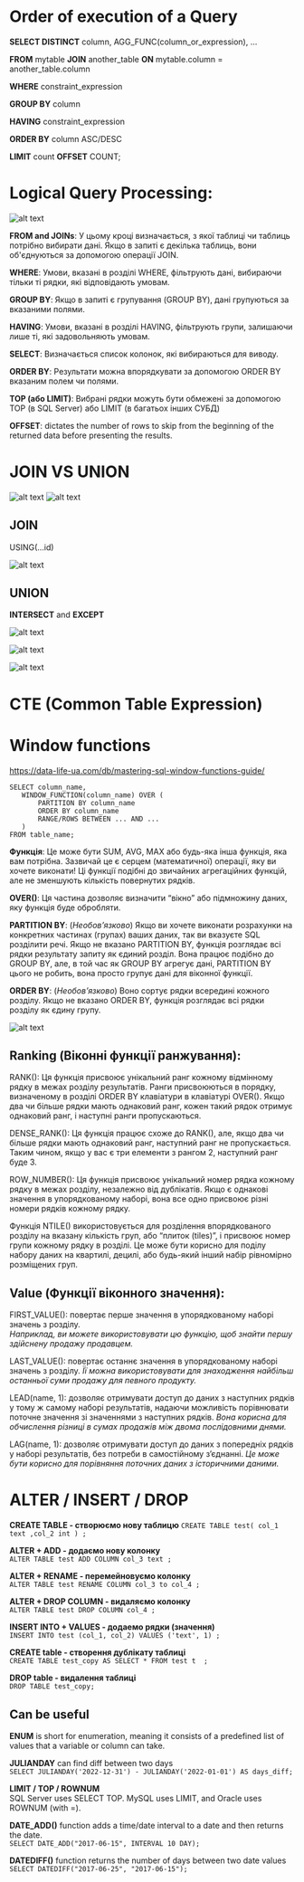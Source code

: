 # Order of execution of a Query
**SELECT DISTINCT** column, AGG_FUNC(column_or_expression), …

**FROM** mytable
    **JOIN** another_table
      **ON** mytable.column = another_table.column

**WHERE** constraint_expression

**GROUP BY** column

**HAVING** constraint_expression

**ORDER BY** column ASC/DESC

**LIMIT** count **OFFSET** COUNT;

# Logical Query Processing:
![alt text](https://cdn.sisense.com/wp-content/uploads/image-1-order-blog.png)

**FROM and JOINs**: У цьому кроці визначається, з якої таблиці чи таблиць потрібно вибирати дані. Якщо в запиті є декілька таблиць, вони об'єднуються за допомогою операції JOIN.

**WHERE**: Умови, вказані в розділі WHERE, фільтрують дані, вибираючи тільки ті рядки, які відповідають умовам.

**GROUP BY**: Якщо в запиті є групування (GROUP BY), дані групуються за вказаними полями.

**HAVING**: Умови, вказані в розділі HAVING, фільтрують групи, залишаючи лише ті, які задовольняють умовам.

**SELECT**: Визначається список колонок, які вибираються для виводу.

**ORDER BY**: Результати можна впорядкувати за допомогою ORDER BY вказаним полем чи полями.

**TOP (або LIMIT)**: Вибрані рядки можуть бути обмежені за допомогою TOP (в SQL Server) або LIMIT (в багатьох інших СУБД)

**OFFSET**: dictates the number of rows to skip from the beginning of the returned data before presenting the results. 

# JOIN VS UNION
![alt text](/Pictures/join_vs_union.png)
![alt text](https://www.sqlservertutorial.net/wp-content/uploads/SQL-Server-UNION-vs-JOIN.png)

## JOIN

USING(...id)

![alt text](https://miro.medium.com/v2/resize%3Afit%3A1100/format%3Awebp/1%2Aav8Om3HpG1MC7YTLKvyftg.png)

## UNION
**INTERSECT** and **EXCEPT**

![alt text](/Pictures/union.png)

![alt text](https://www.sqlservertutorial.net/wp-content/uploads/SQL-Server-INTERSECT-Illustration.png)

![alt text](https://www.sqlservertutorial.net/wp-content/uploads/SQL-Server-EXCEPT-illustration.png)

# CTE (Common Table Expression)

# Window functions
https://data-life-ua.com/db/mastering-sql-window-functions-guide/

    SELECT column_name,
       WINDOW_FUNCTION(column_name) OVER (  
           PARTITION BY column_name  
           ORDER BY column_name  
           RANGE/ROWS BETWEEN ... AND ...  
       )
    FROM table_name;


**Функція**: Це може бути SUM, AVG, MAX або будь-яка інша функція, яка вам потрібна. Зазвичай це є серцем (математичної) операції, яку ви хочете виконати! Ці функції подібні до звичайних агрегаційних функцій, але не зменшують кількість повернутих рядків.

**OVER()**: Ця частина дозволяє визначити “вікно” або підмножину даних, яку функція буде обробляти.

**PARTITION BY**: (*Необов’язково*) Якщо ви хочете виконати розрахунки на конкретних частинах (групах) ваших даних, так ви вказуєте SQL розділити речі. Якщо не вказано PARTITION BY, функція розглядає всі рядки результату запиту як єдиний розділ. Вона працює подібно до GROUP BY, але, в той час як GROUP BY агрегує дані, PARTITION BY цього не робить, вона просто групує дані для віконної функції.

**ORDER BY**: (*Необов’язково*) Воно сортує рядки всередині кожного розділу. Якщо не вказано ORDER BY, функція розглядає всі рядки розділу як єдину групу.

![alt text](/Pictures/window_functions.png)

## Ranking (Віконні функції ранжування):
RANK(): Ця функція присвоює унікальний ранг кожному відмінному рядку в межах розділу результатів. Ранги присвоюються в порядку, визначеному в розділі ORDER BY клавіатури в клавіатурі OVER(). Якщо два чи більше рядки мають однаковий ранг, кожен такий рядок отримує однаковий ранг, і наступні ранги пропускаються.

DENSE_RANK(): Ця функція працює схоже до RANK(), але, якщо два чи більше рядки мають однаковий ранг, наступний ранг не пропускається. Таким чином, якщо у вас є три елементи з рангом 2, наступний ранг буде 3.

ROW_NUMBER(): Ця функція присвоює унікальний номер рядка кожному рядку в межах розділу, незалежно від дублікатів. Якщо є однакові значення в упорядкованому наборі, вона все одно присвоює різні номери рядків кожному рядку.

Функція NTILE() використовується для розділення впорядкованого розділу на вказану кількість груп, або “плиток (tiles)”, і присвоює номер групи кожному рядку в розділі. Це може бути корисно для поділу набору даних на квартилі, децилі, або будь-який інший набір рівномірно розміщених груп.

## Value (Функції віконного значення):
FIRST_VALUE(): повертає перше значення в упорядкованому наборі значень з розділу.  
*Наприклад, ви можете використовувати цю функцію, щоб знайти першу здійснену продажу продавцем.*

LAST_VALUE(): повертає останнє значення в упорядкованому наборі значень з розділу. *Її можна використовувати для знаходження найбільш останньої суми продажу для певного продукту.*

LEAD(name, 1): дозволяє отримувати доступ до даних з наступних рядків у тому ж самому наборі результатів, надаючи можливість порівнювати поточне значення зі значеннями з наступних рядків. *Вона корисна для обчислення різниці в сумах продажів між двома послідовними днями.*

LAG(name, 1): дозволяє отримувати доступ до даних з попередніх рядків у наборі результатів, без потреби в самостійному з’єднанні. *Це може бути корисно для порівняння поточних даних з історичними даними.*

# ALTER / INSERT / DROP

**CREATE TABLE - створюємо нову таблицю**     `CREATE TABLE test(
		col_1 text
		,col_2 int
)
;`

**ALTER + ADD - додаємо нову колонку**  
`ALTER TABLE test
ADD COLUMN col_3 text
;`

**ALTER + RENAME - перемейновуємо колонку**  
`ALTER TABLE test
RENAME COLUMN col_3 to col_4
;`

**ALTER + DROP COLUMN - видаляємо колонку**  
`ALTER TABLE test
DROP COLUMN col_4
;`

**INSERT INTO + VALUES - додаемо рядки (значення)**  
`INSERT INTO test (col_1, col_2)
VALUES ('text', 1)
;`

**CREATE table - створення дублікату таблиці**  
`CREATE TABLE test_copy AS
SELECT * FROM test t 
;`

**DROP table - видалення таблиці**  
`DROP TABLE test_copy;`


## Can be useful

**ENUM** is short for enumeration, meaning it consists of a predefined list of values that a variable or column can take.

**JULIANDAY** can find diff between two days  
`SELECT JULIANDAY('2022-12-31') - JULIANDAY('2022-01-01') AS days_diff;`

**LIMIT / TOP / ROWNUM**  
SQL Server uses SELECT TOP. MySQL uses LIMIT, and Oracle uses ROWNUM (with =).

**DATE_ADD()**  function adds a time/date interval to a date and then returns the date.  
`SELECT DATE_ADD("2017-06-15", INTERVAL 10 DAY);`

**DATEDIFF()** function returns the number of days between two date values  
`SELECT DATEDIFF("2017-06-25", "2017-06-15");`